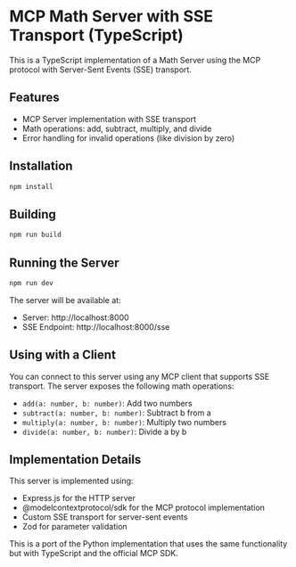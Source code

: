 # MCP Math Server with SSE Transport (TypeScript)

This is a TypeScript implementation of a Math Server using the MCP protocol with Server-Sent Events (SSE) transport.

## Features

- MCP Server implementation with SSE transport
- Math operations: add, subtract, multiply, and divide
- Error handling for invalid operations (like division by zero)

## Installation

```bash
npm install
```

## Building

```bash
npm run build
```

## Running the Server

```bash
npm run dev
```

The server will be available at:
- Server: http://localhost:8000
- SSE Endpoint: http://localhost:8000/sse

## Using with a Client

You can connect to this server using any MCP client that supports SSE transport. The server exposes the following math operations:

- `add(a: number, b: number)`: Add two numbers
- `subtract(a: number, b: number)`: Subtract b from a
- `multiply(a: number, b: number)`: Multiply two numbers
- `divide(a: number, b: number)`: Divide a by b

## Implementation Details

This server is implemented using:
- Express.js for the HTTP server
- @modelcontextprotocol/sdk for the MCP protocol implementation
- Custom SSE transport for server-sent events
- Zod for parameter validation

This is a port of the Python implementation that uses the same functionality but with TypeScript and the official MCP SDK.
